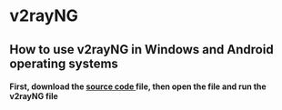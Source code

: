 # v2rayNG
<h2>How to use v2rayNG in Windows and Android operating systems</h2>


<h4>First, download the <a href="#" >source code </a> file, then open the file and run the v2rayNG file</h4>
